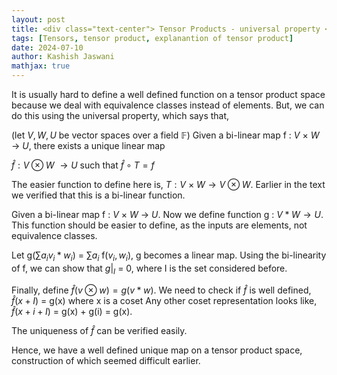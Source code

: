 ```yaml
---
layout: post
title: <div class="text-center"> Tensor Products - universal property </div>
tags: [Tensors, tensor product, explanantion of tensor product]
date: 2024-07-10
author: Kashish Jaswani
mathjax: true
---
```

It is usually hard to define a well defined function on a tensor product space because we deal with equivalence classes instead of elements. But, we can do this using the universal property, which says that,

(let $V, W, U$ be vector spaces over a field $\mathbb{F}$) 
Given a bi-linear map f : $V$ $\times$ $W$ $\rightarrow$ $U$, there exists a unique linear map 

$\hat{f} : V \otimes W$ $\rightarrow U$ such that $\hat{f} \circ T = f$

The easier function to define here is,
$T : V$ $\times$ $W \rightarrow V \otimes W$. 
Earlier in the text we verified that this is a bi-linear function.

Given a bi-linear map f : $V$ $\times$ $W$ $\rightarrow$ $U$.
Now we define function g : $V \ast W \rightarrow U$. This function should be easier to define, as the inputs are elements, not equivalence classes. 

Let g($\sum a_i v_i \ast w_i$) = $\sum a_i$ f($v_i,w_i$), g becomes a linear map.
Using the bi-linearity of f, we can show that $g|_I$ = 0, where I is the set considered before. 

Finally, define $\hat{f}(v \otimes w) = g(v \ast w$).
We need to check if $\hat{f}$ is well defined,
$\hat{f}(x + I)$ = g(x) where x is a coset
Any other coset representation looks like,
$\hat{f}(x + i + I)$ = g(x) + g(i) = g(x).

The uniqueness of $\hat{f}$ can be verified easily. 

Hence, we have a well defined unique map on a tensor product space, construction of which seemed difficult earlier. 
